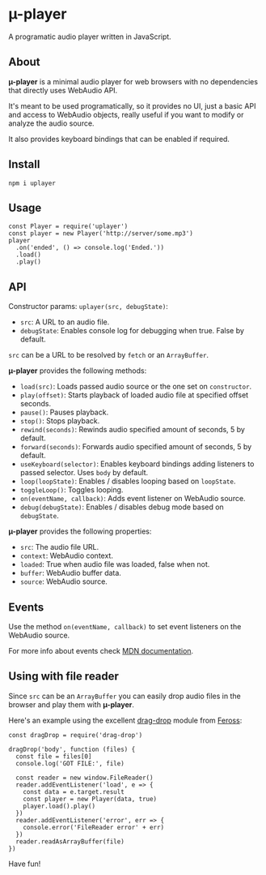 # µ-player

A programatic audio player written in JavaScript.

## About

**µ-player** is a minimal audio player for web browsers with no dependencies that directly uses WebAudio API.

It's meant to be used programatically, so it provides no UI, just a basic API and access to WebAudio objects, really useful if you want to modify or analyze the audio source.

It also provides keyboard bindings that can be enabled if required.

## Install

`npm i uplayer`

## Usage

```
const Player = require('uplayer')
const player = new Player('http://server/some.mp3')
player
  .on('ended', () => console.log('Ended.'))
  .load()
  .play()
```

## API

Constructor params: `uplayer(src, debugState)`:

- `src`: A URL to an audio file.
- `debugState`: Enables console log for debugging when true. False by default.

`src` can be a URL to be resolved by `fetch` or an `ArrayBuffer`.

**µ-player** provides the following methods:

- `load(src)`: Loads passed audio source or the one set on `constructor`.
- `play(offset)`: Starts playback of loaded audio file at specified offset seconds.
- `pause()`: Pauses playback.
- `stop()`: Stops playback.
- `rewind(seconds)`: Rewinds audio specified amount of seconds, 5 by default.
- `forward(seconds)`: Forwards audio specified amount of seconds, 5 by default.
- `useKeyboard(selector)`: Enables keyboard bindings adding listeners to passed selector. Uses `body` by default.
- `loop(loopState)`: Enables / disables looping based on `loopState`.
- `toggleLoop()`: Toggles looping.
- `on(eventName, callback)`: Adds event listener on WebAudio source.
- `debug(debugState)`: Enables / disables debug mode based on `debugState`.

**µ-player** provides the following properties:

- `src`: The audio file URL.
- `context`: WebAudio context.
- `loaded`: True when audio file was loaded, false when not.
- `buffer`: WebAudio buffer data.
- `source`: WebAudio source.

## Events

Use the method `on(eventName, callback)` to set event listeners on the WebAudio source.

For more info about events check [MDN documentation](https://developer.mozilla.org/en-US/docs/Web/API/Web_Audio_API).

## Using with file reader

Since `src` can be an `ArrayBuffer` you can easily drop audio files in the browser
and play them with **µ-player**.

Here's an example using the excellent [drag-drop](https://github.com/feross/drag-drop) module from [Feross](https://github.com/feross):

```
const dragDrop = require('drag-drop')

dragDrop('body', function (files) {
  const file = files[0]
  console.log('GOT FILE:', file)

  const reader = new window.FileReader()
  reader.addEventListener('load', e => {
    const data = e.target.result
    const player = new Player(data, true)
    player.load().play()
  })
  reader.addEventListener('error', err => {
    console.error('FileReader error' + err)
  })
  reader.readAsArrayBuffer(file)
})
```

Have fun!
